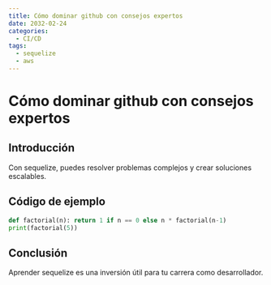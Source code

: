 ```yaml
---
title: Cómo dominar github con consejos expertos
date: 2032-02-24
categories:
  - CI/CD
tags:
  - sequelize
  - aws
---
```


# Cómo dominar github con consejos expertos

## Introducción

Con sequelize, puedes resolver problemas complejos y crear soluciones escalables.

## Código de ejemplo

```python
def factorial(n): return 1 if n == 0 else n * factorial(n-1)
print(factorial(5))
```

## Conclusión

Aprender sequelize es una inversión útil para tu carrera como desarrollador.